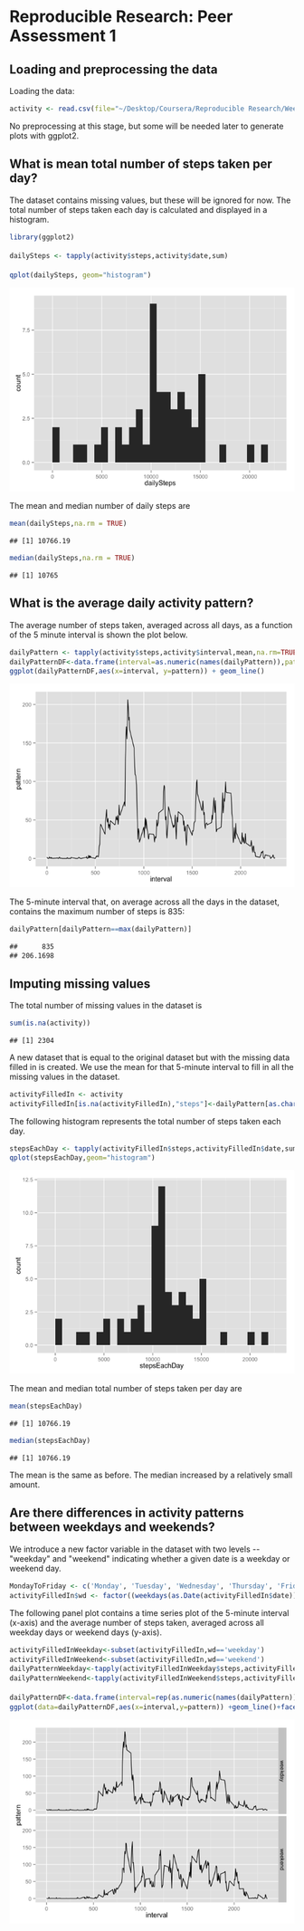 # Reproducible Research: Peer Assessment 1


## Loading and preprocessing the data

Loading the data:

```r
activity <- read.csv(file="~/Desktop/Coursera/Reproducible Research/Week 2/activity.csv")
```
No preprocessing at this stage, but some will be needed later to generate plots with ggplot2.

## What is mean total number of steps taken per day?

The dataset contains missing values, but these will be ignored for now.  The total number of steps taken each day is calculated and displayed in a histogram.


```r
library(ggplot2)

dailySteps <- tapply(activity$steps,activity$date,sum)

qplot(dailySteps, geom="histogram") 
```

![](PA1_template_files/figure-html/unnamed-chunk-2-1.png) 

The mean and median number of daily steps are

```r
mean(dailySteps,na.rm = TRUE)
```

```
## [1] 10766.19
```

```r
median(dailySteps,na.rm = TRUE)
```

```
## [1] 10765
```



## What is the average daily activity pattern?

The average number of steps taken, averaged across all days, as a function of the 5 minute interval is shown the plot below.

```r
dailyPattern <- tapply(activity$steps,activity$interval,mean,na.rm=TRUE)
dailyPatternDF<-data.frame(interval=as.numeric(names(dailyPattern)),pattern=dailyPattern)
ggplot(dailyPatternDF,aes(x=interval, y=pattern)) + geom_line()
```

![](PA1_template_files/figure-html/unnamed-chunk-4-1.png) 

The 5-minute interval that, on average across all the days in the dataset, contains the maximum number of steps is 835:

```r
dailyPattern[dailyPattern==max(dailyPattern)]
```

```
##      835 
## 206.1698
```

## Imputing missing values

The total number of missing values in the dataset is

```r
sum(is.na(activity))
```

```
## [1] 2304
```

A new dataset that is equal to the original dataset but with the missing data filled in is created.  We use the mean for that 5-minute interval to fill in all the missing values in the dataset.

```r
activityFilledIn <- activity
activityFilledIn[is.na(activityFilledIn),"steps"]<-dailyPattern[as.character(activity[is.na(activity),"interval"])]
```

The following histogram represents the total number of steps taken each day.

```r
stepsEachDay <- tapply(activityFilledIn$steps,activityFilledIn$date,sum)
qplot(stepsEachDay,geom="histogram")
```

![](PA1_template_files/figure-html/unnamed-chunk-8-1.png) 

The mean and median total number of steps taken per day are 

```r
mean(stepsEachDay)
```

```
## [1] 10766.19
```

```r
median(stepsEachDay)
```

```
## [1] 10766.19
```
The mean is the same as before.  The median increased by a relatively small amount.

## Are there differences in activity patterns between weekdays and weekends?

We introduce a new factor variable in the dataset with two levels -- "weekday" and "weekend" indicating whether a given date is a weekday or weekend day.

```r
MondayToFriday <- c('Monday', 'Tuesday', 'Wednesday', 'Thursday', 'Friday')
activityFilledIn$wd <- factor((weekdays(as.Date(activityFilledIn$date)) %in% MondayToFriday), levels=c(FALSE, TRUE), labels=c('weekend', 'weekday'))
```

The following panel plot contains a time series plot of the 5-minute interval (x-axis) and the average number of steps taken, averaged across all weekday days or weekend days (y-axis). 

```r
activityFilledInWeekday<-subset(activityFilledIn,wd=='weekday')
activityFilledInWeekend<-subset(activityFilledIn,wd=='weekend')
dailyPatternWeekday<-tapply(activityFilledInWeekday$steps,activityFilledInWeekday$interval,mean)
dailyPatternWeekend<-tapply(activityFilledInWeekend$steps,activityFilledInWeekend$interval,mean)

dailyPatternDF<-data.frame(interval=rep(as.numeric(names(dailyPattern)),2),pattern=c(dailyPatternWeekday,dailyPatternWeekend),wd=c(rep('weekday',length(dailyPatternWeekday)),rep('weekend',length(dailyPatternWeekend))))
ggplot(data=dailyPatternDF,aes(x=interval,y=pattern)) +geom_line()+facet_grid(wd ~ .)
```

![](PA1_template_files/figure-html/unnamed-chunk-11-1.png) 
